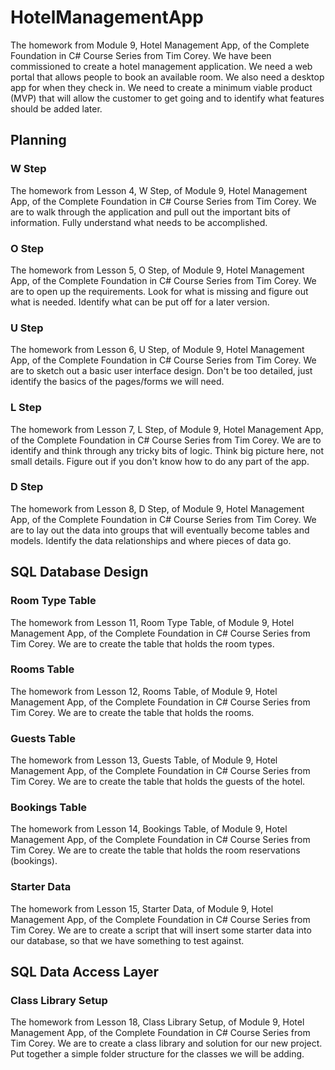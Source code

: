 # HotelManagementApp
The homework from Module 9, Hotel Management App, of the Complete Foundation in C# Course Series from Tim Corey. We have been commissioned to create a hotel management application. We need a web portal that allows people to book an available room. We also need a desktop app for when they check in.
We need to create a minimum viable product (MVP) that will allow the customer to get going and to identify what features should be added later.

## Planning

### W Step
The homework from Lesson 4, W Step, of Module 9, Hotel Management App, of the Complete Foundation in C# Course Series from Tim Corey. We are to walk through the application and pull out the important bits of information. Fully understand what needs to be accomplished.

### O Step
The homework from Lesson 5, O Step, of Module 9, Hotel Management App, of the Complete Foundation in C# Course Series from Tim Corey. We are to open up the requirements. Look for what is missing and figure out what is needed. Identify what can be put off for a later version.

### U Step
The homework from Lesson 6, U Step, of Module 9, Hotel Management App, of the Complete Foundation in C# Course Series from Tim Corey. We are to sketch out a basic user interface design. Don't be too detailed, just identify the basics of the pages/forms we will need.

### L Step
The homework from Lesson 7, L Step, of Module 9, Hotel Management App, of the Complete Foundation in C# Course Series from Tim Corey. We are to identify and think through any tricky bits of logic. Think big picture here, not small details. Figure out if you don't know how to do any part of the app.

### D Step
The homework from Lesson 8, D Step, of Module 9, Hotel Management App, of the Complete Foundation in C# Course Series from Tim Corey. We are to lay out the data into groups that will eventually become tables and models. Identify the data relationships and where pieces of data go.

## SQL Database Design

### Room Type Table
The homework from Lesson 11, Room Type Table, of Module 9, Hotel Management App, of the Complete Foundation in C# Course Series from Tim Corey. We are to create the table that holds the room types.

### Rooms Table
The homework from Lesson 12, Rooms Table, of Module 9, Hotel Management App, of the Complete Foundation in C# Course Series from Tim Corey. We are to create the table that holds the rooms.

### Guests Table
The homework from Lesson 13, Guests Table, of Module 9, Hotel Management App, of the Complete Foundation in C# Course Series from Tim Corey. We are to create the table that holds the guests of the hotel.

### Bookings Table
The homework from Lesson 14, Bookings Table, of Module 9, Hotel Management App, of the Complete Foundation in C# Course Series from Tim Corey. We are to create the table that holds the room reservations (bookings).

### Starter Data
The homework from Lesson 15, Starter Data, of Module 9, Hotel Management App, of the Complete Foundation in C# Course Series from Tim Corey. We are to create a script that will insert some starter data into our database, so that we have something to test against.

## SQL Data Access Layer

### Class Library Setup
The homework from Lesson 18, Class Library Setup, of Module 9, Hotel Management App, of the Complete Foundation in C# Course Series from Tim Corey. We are to create a class library and solution for our new project. Put together a simple folder structure for the classes we will be adding.